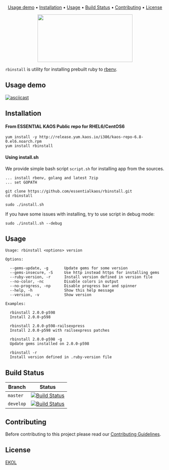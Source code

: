 <p align="center">
<a href="#usage-demo">Usage demo</a> • <a href="#installation">Installation</a> • <a href="#usage">Usage</a> • <a href="#build-status">Build Status</a> • <a href="#contributing">Contributing</a> • <a href="#license">License</a>
</p>

<p align="center">
<img width="300" height="150" src="https://essentialkaos.com/github/rbinstall.png"/>
</p>

`rbinstall` is utility for installing prebuilt ruby to [rbenv](https://github.com/rbenv/rbenv).

## Usage demo

[![asciicast](https://essentialkaos.com/github/rbinstall-080.gif)](https://asciinema.org/a/80580)

## Installation

#### From ESSENTIAL KAOS Public repo for RHEL6/CentOS6

```
yum install -y http://release.yum.kaos.io/i386/kaos-repo-6.8-0.el6.noarch.rpm
yum install rbinstall
```

#### Using install.sh

We provide simple bash script `script.sh` for installing app from the sources.

```
... install rbenv, golang and latest 7zip
... set GOPATH

git clone https://github.com/essentialkaos/rbinstall.git
cd rbinstall

sudo ./install.sh
```

If you have some issues with installing, try to use script in debug mode:

```
sudo ./install.sh --debug
```

## Usage
```
Usage: rbinstall <options> version

Options:

  --gems-update, -g       Update gems for some version
  --gems-insecure, -S     Use http instead https for installing gems
  --ruby-version, -r      Install version defined in version file
  --no-color, -nc         Disable colors in output
  --no-progress, -np      Disable progress bar and spinner
  --help, -h              Show this help message
  --version, -v           Show version

Examples:

  rbinstall 2.0.0-p598
  Install 2.0.0-p598

  rbinstall 2.0.0-p598-railsexpress
  Install 2.0.0-p598 with railsexpress patches

  rbinstall 2.0.0-p598 -g
  Update gems installed on 2.0.0-p598

  rbinstall -r
  Install version defined in .ruby-version file

```

## Build Status

| Branch | Status |
|------------|--------|
| `master` | [![Build Status](https://travis-ci.org/essentialkaos/rbinstall.svg?branch=master)](https://travis-ci.org/essentialkaos/rbinstall) |
| `develop` | [![Build Status](https://travis-ci.org/essentialkaos/rbinstall.svg?branch=develop)](https://travis-ci.org/essentialkaos/rbinstall) |

## Contributing

Before contributing to this project please read our [Contributing Guidelines](https://github.com/essentialkaos/contributing-guidelines#contributing-guidelines).

## License

[EKOL](https://essentialkaos.com/ekol)

